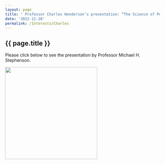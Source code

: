 ```yaml
---
layout: page
title: " Professor Charles Henderson’s presentation: “The Science of Permian Conodonts” "
date: '2022-11-28'
permalink: /Interests/Charles
---
```


## {{ page.title }}

Please click below to see the presentation by Professor Michael H. Stephenson.

[<img src="https://stratigraphy.org/subcommission-permian/images/DDE.jpg" alt="" style="width:300px" />](https://youtu.be/Uxy0U2hnYp4)

